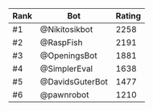 Rank|Bot|Rating
---|---|---
#1|@Nikitosikbot|2258
#2|@RaspFish|2191
#3|@OpeningsBot|1881
#4|@SimplerEval|1638
#5|@DavidsGuterBot|1477
#6|@pawnrobot|1210
